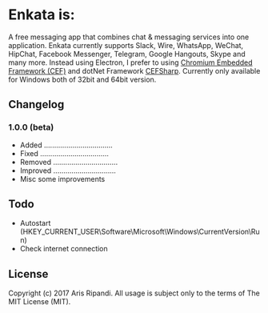 # Enkata is:

A free messaging app that combines chat & messaging services into one application. Enkata currently supports Slack, 
Wire, WhatsApp, WeChat, HipChat, Facebook Messenger, Telegram, Google Hangouts, Skype and many more. Instead using Electron, 
I prefer to using [Chromium Embedded Framework (CEF)](https://bitbucket.org/chromiumembedded/cef) and dotNet Framework 
[CEFSharp](https://github.com/cefsharp/CefSharp). Currently only available for Windows both of 32bit and 64bit version.

## Changelog

### 1.0.0 (beta)
* Added ..................................
* Fixed ..................................
* Removed ................................
* Improved ...............................
* Misc some improvements

## Todo
* Autostart (HKEY_CURRENT_USER\Software\Microsoft\Windows\CurrentVersion\Run)
* Check internet connection

## License
Copyright (c) 2017 Aris Ripandi. All usage is subject only to the terms of The MIT License (MIT).
